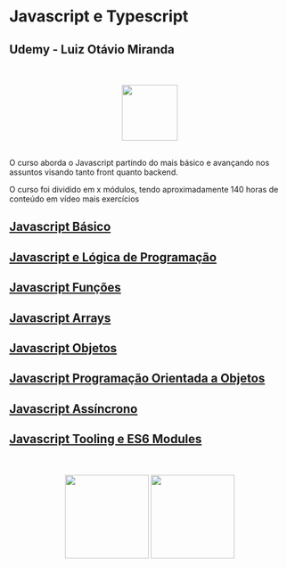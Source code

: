 # Javascript e Typescript
## Udemy - Luiz Otávio Miranda

<div align="center">
  <br><br>
  <img src="https://upload.wikimedia.org/wikipedia/commons/thumb/e/e3/Udemy_logo.svg/512px-Udemy_logo.svg.png" height="100px">
  <br><br>
</div>

O curso aborda o Javascript partindo do mais básico e avançando nos assuntos visando tanto front quanto backend.

O curso foi dividido em x módulos, tendo aproximadamente 140 horas de conteúdo em vídeo mais exercícios

## [Javascript Básico](./javascript-basico/)
## [Javascript e Lógica de Programação](./javascript-logica-de-programacao/)
## [Javascript Funções](./javascript-funcoes/)
## [Javascript Arrays](./javascript-arrays/)
## [Javascript Objetos](./javascript-objetos/)
## [Javascript Programação Orientada a Objetos](./javascript-poo/)
## [Javascript Assíncrono](./javascript-assincrono/)
## [Javascript Tooling e ES6 Modules](./javascript-modulos/)

<div align="center">
  <br><br>
  <img src="https://logodownload.org/wp-content/uploads/2022/04/javascript-logo-1.png" height="150px">
  <img src="https://upload.wikimedia.org/wikipedia/commons/thumb/4/4c/Typescript_logo_2020.svg/1200px-Typescript_logo_2020.svg.png" height="150px">
</div>

